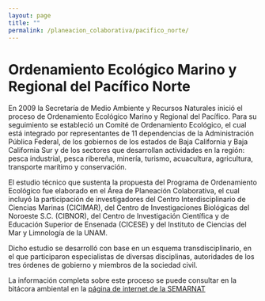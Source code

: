 ```yaml
---
layout: page
title: ""
permalink: /planeacion_colaborativa/pacifico_norte/
---
```


# Ordenamiento Ecológico Marino y Regional del Pacífico Norte

En 2009 la Secretaría de Medio Ambiente y Recursos Naturales inició el
proceso de Ordenamiento Ecológico Marino y Regional del Pacífico. Para
su seguimiento se estableció un Comité de Ordenamiento Ecológico, el
cual está integrado por representantes de 11 dependencias de la
Administración Pública Federal, de los gobiernos de los estados de Baja
California y Baja California Sur y de los sectores que desarrollan
actividades en la región: pesca industrial, pesca ribereña, minería,
turismo, acuacultura, agricultura, transporte marítimo y conservación.

El estudio técnico que sustenta la propuesta del Programa de
Ordenamiento Ecológico fue elaborado en el Área de Planeación
Colaborativa, el cual incluyó la participación de investigadores del
Centro Interdisciplinario de Ciencias Marinas (CICIMAR), del Centro de
Investigaciones Biológicas del Noroeste S.C. (CIBNOR), del Centro de
Investigación Científica y de Educación Superior de Ensenada (CICESE) y
del Instituto de Ciencias del Mar y Limnología de la UNAM.

Dicho estudio se desarrolló con base en un esquema transdisciplinario,
en el que participaron especialistas de diversas disciplinas,
autoridades de los tres órdenes de gobierno y miembros de la sociedad
civil.

La información completa sobre este proceso se puede consultar en la
bitácora ambiental en la [página de internet de la SEMARNAT](http://www.semarnat.gob.mx/temas/ordenamiento-ecologico/bitacora-ambiental/bitacora-de-ordenamiento-ecologico-marino-y-regional)
